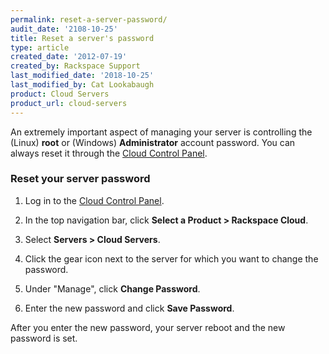 ```yaml
---
permalink: reset-a-server-password/
audit_date: '2108-10-25'
title: Reset a server's password
type: article
created_date: '2012-07-19'
created_by: Rackspace Support
last_modified_date: '2018-10-25'
last_modified_by: Cat Lookabaugh
product: Cloud Servers
product_url: cloud-servers
---
```


An extremely important aspect of managing your server is controlling the
(Linux) **root** or (Windows) **Administrator** account password. You
can always reset it through the [Cloud Control Panel](http://login.rackspace.com).

### Reset your server password

1. Log in to the [Cloud Control Panel](https://login.rackspace.com).

2. In the top navigation bar, click **Select a Product > Rackspace Cloud**.

3. Select **Servers > Cloud Servers**.

4. Click the gear icon next to the server for which you want to
change the password.

5. Under "Manage", click **Change Password**.

6. Enter the new password and click **Save Password**.

After you enter the new password, your server reboot and the new
password is set.
